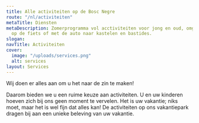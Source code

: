 ```yaml
---
title: Alle activiteiten op de Bosc Negre
route: "/nl/activiteiten"
metaTitle: Diensten
metaDescription: Zomerprogramma vol acctiviteiten voor jong en oud, omgeving verkennen
  op de fiets of met de auto naar kastelen en bastides.
slogan: 
navTitle: Activiteiten
cover:
  image: "/uploads/services.png"
  alt: services
layout: Services
---
```


Wij doen er alles aan om u het naar de zin te maken!

Daarom bieden we u een ruime keuze aan activiteiten. U en uw kinderen hoeven zich bij ons geen moment te vervelen. Het is uw vakantie; niks moet, maar het is wel fijn dat alles kan! De activiteiten op ons vakantiepark dragen bij aan een unieke beleving van uw vakantie.